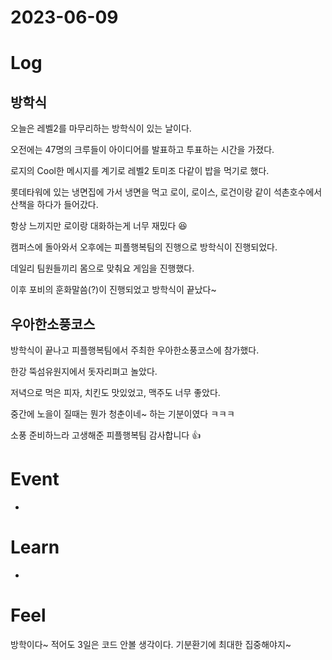 # 2023-06-09

# Log

## 방학식

오늘은 레벨2를 마무리하는 방학식이 있는 날이다.

오전에는 47명의 크루들이 아이디어를 발표하고 투표하는 시간을 가졌다.

로지의 Cool한 메시지를 계기로 레벨2 토미조 다같이 밥을 먹기로 했다.

롯데타워에 있는 냉면집에 가서 냉면을 먹고 로이, 로이스, 로건이랑 같이 석촌호수에서 산책을 하다가 들어갔다.

항상 느끼지만 로이랑 대화하는게 너무 재밌다 😆

캠퍼스에 돌아와서 오후에는 피플행복팀의 진행으로 방학식이 진행되었다.

데일리 팀원들끼리 몸으로 맞춰요 게임을 진행했다.

이후 포비의 훈화말씀(?)이 진행되었고 방학식이 끝났다~

## 우아한소풍코스

방학식이 끝나고 피플행복팀에서 주최한 우아한소풍코스에 참가했다.

한강 뚝섬유원지에서 돗자리펴고 놀았다.

저녁으로 먹은 피자, 치킨도 맛있었고, 맥주도 너무 좋았다.

중간에 노을이 질때는 뭔가 청춘이네~ 하는 기분이였다 ㅋㅋㅋ

소풍 준비하느라 고생해준 피플행복팀 감사합니다 👍

# Event

- 

# Learn

- 

# Feel

방학이다~ 적어도 3일은 코드 안볼 생각이다.
기분환기에 최대한 집중해야지~